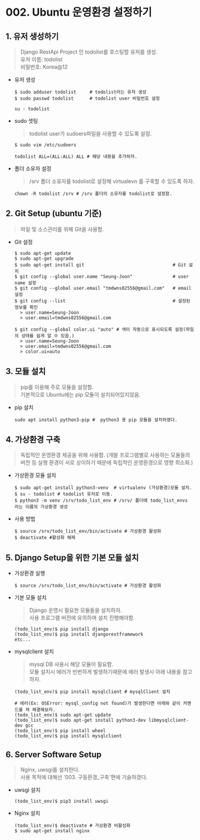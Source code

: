 # 002. Ubuntu 운영환경 설정하기

## 1. 유저 생성하기
  > Django RestApi Project 인 todolist를 호스팅할 유저를 생성.  
  > 유저 이름: todolist   
  > 비밀번호: Korea@12  
  * 유저 생성
    ```
    $ sudo adduser todolist     # todolist라는 유저 생성
    $ sudo passwd todolist      # todolist user 비밀번호 설정

    su - todolist
    ```
  * sudo 셋팅
    > todolist user가 sudoers파일을 사용할 수 있도록 설정.

    ```
    $ sudo vim /etc/sudoers 

    todolist ALL=(ALL:ALL) ALL # 해당 내용을 추가하자.
    ```
    
  * 폴더 소유자 설정
    > /srv 폴더 소유자를 todolist로 설정해 virtualevn 를 구축할 수 있도록 하자.
    ```
    chown -R todolist /srv # /srv 폴더의 소유자를 todolist로 설정함.
    ```

###  
## 2. Git Setup (ubuntu 기준)
  > 파일 및 소스관리를 위해 Git을 사용함. 
  * Git 설정
    ```
    $ sudo apt-get update
    $ sudo apt-get upgrade      
    $ sudo apt-get install git                                 # Git 설치
    $ git config --global user.name "Seung-Joon"               # user name 설정
    $ git config --global user.email "tmdwns02556@gmail.com"   # email 설정
    $ git config --list                                        # 설정된 정보를 확인
      > user.name=Seung-Joon
      > user.email=tmdwns02556@gmail.com
    
    $ git config --global color.ui "auto" # 색이 자동으로 표시되도록 설정(파일의 상태를 쉽게 알 수 있음.)
      > user.name=Seung-Joon
      > user.email=tmdwns02556@gmail.com
      > color.ui=auto
    ```

## 3. 모듈 설치
  > pip를 이용해 주로 모듈을 설정함.  
  > 기본적으로 Ubuntu에는 pip 모듈이 설치되어있지않음.
  * pip 설치
    ```  
    sudo apt install python3-pip #  python3 용 pip 모듈을 설치하였다.
    ```

## 4. 가상환경 구축
  > 독립적인 운영환경 제공을 위해 사용함. 
  > (개발 프로그램별로 사용하는 모듈들의 버전 등 실행 환경이 서로 상이하기 때문에 독립적인 운영환경으로 영향 최소화.) 
  - 가상환경 모듈 설치
    ```
    $ sudo apt-get install python3-venv  # virtualenv (가상환경)모듈 설치.
    $ su - todolist # todolist 유저로 이동.
    $ python3 -m venv /srv/todo_list_env # /srv/ 폴더에 todo_list_envs 라는 이름의 가상환경 생성
    ``` 
  - 사용 방법
    ```
    $ source /srv/todo_list_env/bin/activate # 가상환경 활성화
    $ deactivate #활성화 해제
    ```
  
## 5. Django Setup을 위한 기본 모듈 설치
  - 가상환경 실행
    ```
    $ source /srv/todo_list_env/bin/activate # 가상환경 활성화
    ```
  - 기본 모듈 설치
    > Django 운영시 필요한 모듈들을 설치하자.  
    > 사용 프로그램 버전에 유의하며 설치 진행해야함.
    ```
    (todo_list_env)$ pip install django              
    (todo_list_env)$ pip install djangorestframework 
    etc...
    ```

  - mysqlclient 설치
    > mysql DB 사용시 해당 모듈이 필요함.  
    > 모듈 설치시 에러가 빈번하게 발생하기때문에 에러 발생시 아래 내용을 참고하자.
    ```
    (todo_list_env)$ pip install mysqlclient # mysqlClient 설치

    # 에러(Ex: OSError: mysql_config not found)가 발생한다면 아래와 같이 커맨드를 쳐 해결해보자.
    (todo_list_env)$ sudo apt-get update
    (todo_list_env)$ sudo apt-get install python3-dev libmysqlclient-dev gcc
    (todo_list_env)$ pip install wheel
    (todo_list_env)$ pip install mysqlclient
    ```

## 6. Server Software Setup
  > Nginx, uwsgi를 설치한다.  
  > 사용 목적에 대해선 '003. 구동환경_구축'편에 기술하겠다.
  - uwsgi 설치
      ```
      (todo_list_env)$ pip3 install uwsgi
      ```

  -  Nginx 설치
      ```
      (todo_list_env)$ deactivate # 가상환경 비활성화
      $ sudo apt-get install nginx
      ```